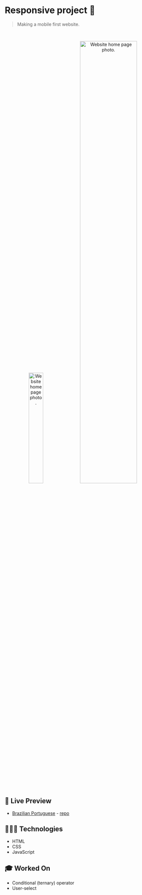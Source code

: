 # Responsive project 📝

> Making a mobile first website.

<br>

<p align="center">
  <img alt="Website home page photo." src=".github/responsive-mobile.png" width="30%" />
  <img alt="Website home page photo." src=".github/responsive-desktop.png" width="60%" />
</p>

<br>

## 📝 Live Preview 

- [Brazilian Portuguese](https://diegommagno.com/github/rocketseat/events/2022/nlw-copa/card/pt-br) - [repo](https://github.com/diegommagno/rocketseat/tree/main/events/next-level-week/2022/nlw-copa/card/pt-br)

## 🧑🏻‍💻 Technologies

- HTML
- CSS
- JavaScript

## 🎓 Worked On

- Conditional (ternary) operator
- User-select
